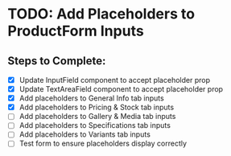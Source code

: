 # TODO: Add Placeholders to ProductForm Inputs

## Steps to Complete:

- [x] Update InputField component to accept placeholder prop
- [x] Update TextAreaField component to accept placeholder prop
- [x] Add placeholders to General Info tab inputs
- [x] Add placeholders to Pricing & Stock tab inputs
- [ ] Add placeholders to Gallery & Media tab inputs
- [ ] Add placeholders to Specifications tab inputs
- [ ] Add placeholders to Variants tab inputs
- [ ] Test form to ensure placeholders display correctly
